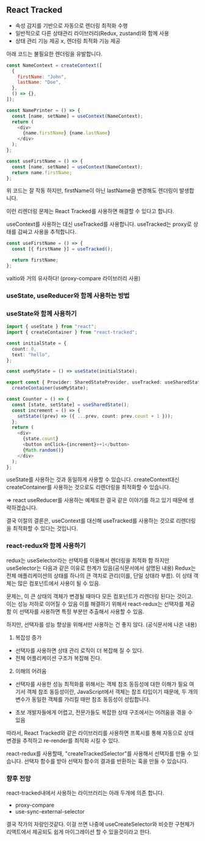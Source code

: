 ## React Tracked

- 속성 감지를 기반으로 자동으로 렌더링 최적화 수행
- 일반적으로 다른 상태관리 라이브러리(Redux, zustand)와 함께 사용
- 상태 관리 기능 제공 x, 렌더링 최적화 기능 제공

아래 코드는 불필요한 렌더링을 유발합니다.

```js
const NameContext = createContext([
  {
    firstName: "John",
    lastName: "Doe",
  },
  () => {},
]);

const NamePrinter = () => {
  const [name, setName] = useContext(NameContext);
  return (
    <div>
      {name.firstName} {name.lastName}
    </div>
  );
};

const useFirstName = () => {
  const [name, setName] = useContext(NameContext);
  return name.firstName;
};
```

위 코드는 잘 작동 하지만, firstName이 아닌 lastName을 변경해도 렌더링이 발생합니다.

이런 리렌더링 문제는 React Tracked를 사용하면 해결할 수 있다고 합니다.

useContext를 사용하는 대신 useTracked를 사용합니다.
useTracked는 proxy로 상태를 감싸고 사용을 추적합니다.

```js
const useFirstName = () => {
  const [{ firstName }] = useTracked();

  return firstName;
};
```

valtio와 거의 유사하다! (proxy-compare 라이브러리 사용)

### useState, useReducer와 함께 사용하는 방법

### useState와 함께 사용하기

```ts
import { useState } from "react";
import { createContainer } from "react-tracked";

const initialState = {
  count: 0,
  text: "hello",
};

const useMyState = () => useState(initialState);

export const { Provider: SharedStateProvider, useTracked: useSharedState } =
  createContainer(useMyState);
```

```ts
const Counter = () => {
  const [state, setState] = useSharedState();
  const increment = () => {
    setState((prev) => ({ ...prev, count: prev.count + 1 }));
  };
  return (
    <div>
      {state.count}
      <button onClick={increment}>+1</button>
      {Math.random()}
    </div>
  );
};
```

useState를 사용하는 것과 동일하게 사용할 수 있습니다.
createContext대신 createContainer를 사용하는 것으로도 리렌더링을 최적화할 수 있습니다.

=> react useReducer를 사용하는 예제또한 결국 같은 이야기를 하고 있기 때문에 생략하겠습니다.

결국 이절의 결론은, useContext를 대신해 useTracked를 사용하는 것으로 리렌더링을 최적화할 수 있다는 것입니다.


### react-redux와 함께 사용하기
redux는 useSelector라는 선택자를 이용해서 렌더링을 최적화 함
하지만 useSelector는 다음과 같은 이유로 한계가 있음(공식문서에서 설명된 내용)
Redux는 전체 애플리케이션의 상태를 하나의 큰 객치로 관리(이를, 단일 상태라 부름).
이 상태 객체는 많은 컴포넌트에서 사용이 될 수 있음.

문제는, 이 큰 상태의 객체가 변경될 때마다 모든 컴포넌트가 리렌더링 된다는 것이고. 이는 성능 저하로 이어질 수 있음
이를 해결하기 위해서 react-redux는 선택자를 제공함 이 선택자를 사용하면 특정 부분만 추출해서 사용할 수 있음. 

하지만, 선택자를 성능 향상을 위해서만 사용하는 건 좋지 않다. (공식문서에 나온 내용)
1. 복잡성 증가 
- 선택자를 사용하면 상태 관리 로직이 더 복잡해 질 수 있다. 
- 전체 어플리케이션 구조가 복잡해 진다. 

2. 이해의 어려움 
- 선택자를 사용한 성능 최적화를 위해서는 객체 참조 동등성에 대한 이해가 필요
여기서 객체 참조 동등성이란, 
JavaScript에서 객체는 참조 타입이기 때문에, 두 개의 변수가 동일한 객체를 가리킬 때만 참조 동등성이 성립합니다.

- 초보 개발자들에게 어렵고, 전문가들도 복잡한 상태 구조에서는 어려움을 겪을 수 있음

따라서, React Tracked와 같은 라이브러리를 사용하면 프록시를 통해 자동으로 상태 변경을 추적하고 re-render를 최적화 시킬 수 있다. 

react-redux를 사용할때, "createTrackedSelector"를 사용해서 선택자를 만들 수 있습니다. 
선택자 함수를 받아 선택자 함수의 결과를 반환하는 훅을 만들 수 있습니다.

 ### 향후 전망
 react-tracked내에서 사용하는 라이브러리는 아래 두개에 의존 합니다.
 - proxy-compare
 - use-sync-external-selector

결국 작가의 자랑인것같다. 
이걸 쓰면 나중에 useCreateSelector와 비슷한 구현체가 리액트에서 제공되도 쉽게 마이그레이션 할 수 있을것이라고 한다. 





